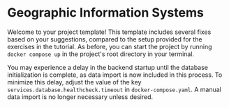 # Geographic Information Systems

Welcome to your project template! This template includes several fixes based on your suggestions, compared to the setup provided for the exercises in the tutorial. As before, you can start the project by running `docker compose up` in the project's root directory in your terminal.

You may experience a delay in the backend startup until the database initialization is complete, as data import is now included in this process. To minimize this delay, adjust the value of the key `services.database.healthcheck.timeout` in `docker-compose.yaml`. A manual data import is no longer necessary unless desired.